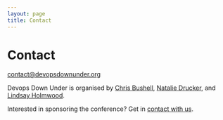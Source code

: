 ```yaml
---
layout: page
title: Contact
---
```


Contact
=======


[contact@devopsdownunder.org](mailto:contact@devopsdownunder.org)

<!-- **In case of emergencies phone +61 432 768 089** -->

Devops Down Under is organised by
[Chris Bushell](http://www.anotherdeveloperblog.com/),
[Natalie Drucker](http://www.linkedin.com/pub/natalie-drucker/2a/233/911), and
[Lindsay Holmwood](http://holmwood.id.au/~lindsay/).

Interested in sponsoring the conference? Get in
[contact with us](mailto:sponsors@devopsdownunder.org).
